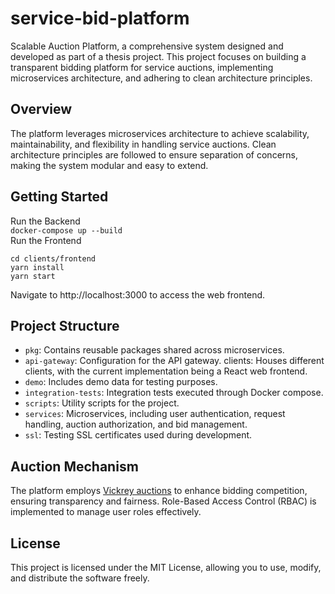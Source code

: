 # service-bid-platform

Scalable Auction Platform, a comprehensive system designed and developed as part of a thesis project. This project focuses on building a transparent bidding platform for service auctions, implementing microservices architecture, and adhering to clean architecture principles.

## Overview

The platform leverages microservices architecture to achieve scalability, maintainability, and flexibility in handling service auctions. Clean architecture principles are followed to ensure separation of concerns, making the system modular and easy to extend.

## Getting Started

Run the Backend<br />
`docker-compose up --build`<br />
Run the Frontend<br />

```
cd clients/frontend
yarn install
yarn start
```

Navigate to http://localhost:3000 to access the web frontend.

## Project Structure

- `pkg`: Contains reusable packages shared across microservices.
- `api-gateway`: Configuration for the API gateway.
  clients: Houses different clients, with the current implementation being a React web frontend.
- `demo`: Includes demo data for testing purposes.
- `integration-tests`: Integration tests executed through Docker compose.
- `scripts`: Utility scripts for the project.
- `services`: Microservices, including user authentication, request handling, auction authorization, and bid management.
- `ssl`: Testing SSL certificates used during development.

## Auction Mechanism

The platform employs [Vickrey auctions](https://en.wikipedia.org/wiki/Vickrey_auction) to enhance bidding competition, ensuring transparency and fairness. Role-Based Access Control (RBAC) is implemented to manage user roles effectively.

## License

This project is licensed under the MIT License, allowing you to use, modify, and distribute the software freely.
